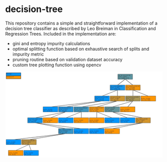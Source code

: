 # decision-tree
This repository contains a simple and straightforward implementation of a decision tree classifier as described by Leo Breiman in Classification and Regression Trees. Included in the implementation are:
- gini and entropy impurity calculations
- optimal splitting function based on exhaustive search of splits and impurity metric
- pruning routine based on validation dataset accuracy
- custom tree plotting function using opencv 

![entropy-example](entropy2.jpg)
